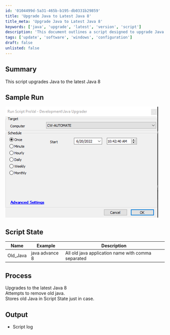```yaml
---
id: '0104499d-5a31-465b-b195-db0331b29859'
title: 'Upgrade Java to Latest Java 8'
title_meta: 'Upgrade Java to Latest Java 8'
keywords: ['java', 'upgrade', 'latest', 'version', 'script']
description: 'This document outlines a script designed to upgrade Java to the latest version of Java 8, detailing the process, expected outputs, and handling of old Java installations.'
tags: ['update', 'software', 'windows', 'configuration']
draft: false
unlisted: false
---
```

## Summary

This script upgrades Java to the latest Java 8

## Sample Run

![Sample Run](../../static/img/Java-Upgrader/image_1.png)

## Script State

| Name      | Example           | Description                                       |
|-----------|-------------------|---------------------------------------------------|
| Old_Java  | java advance 8    | All old java application name with comma separated |

## Process

Upgrades to the latest Java 8  
Attempts to remove old java.  
Stores old Java in Script State just in case.

## Output

- Script log







